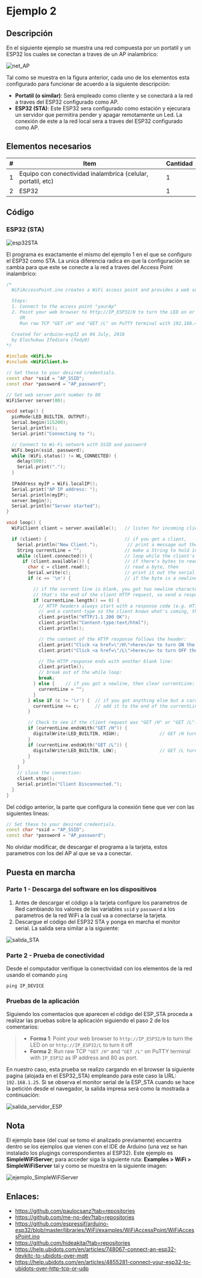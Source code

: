 # Ejemplo 2

## Descripción

En el siguiente ejemplo se muestra una red compuesta por un portatil y un ESP32 los cuales se conectan a traves de un AP inalambrico: 

![net_AP](net_esp32-STA.png)

Tal como se muestra en la figura anterior, cada uno de los elementos esta configurado para funcionar de acuerdo a la siguiente descripción:
* **Portatil (o similar)**: Será empleado como cliente y se conectará a la red a traves del ESP32 configurado como AP.
* **ESP32 (STA)**: Este ESP32 sera configurado como estación y ejecurara un servidor que permitira pender y apagar remotamente un Led. La conexión de este a la red local sera a traves del ESP32 configurado como AP.

## Elementos necesarios

|#|Item|Cantidad|
|---|---|---|
|1|Equipo con conectividad inalambrica (celular, portatil, etc)|1|1|
|2|ESP32|1|


## Código

### ESP32 (STA)

![esp32STA](esp32STA.png)

El programa es exactamente el mismo del ejemplo 1 en el que se configuro el  ESP32 como STA. La unica diferencia radica en que la configuración se cambia para que este se conecte a la red a traves del Access Point inalambrico:

```ino
/*
  WiFiAccessPoint.ino creates a WiFi access point and provides a web server on it.

  Steps:
  1. Connect to the access point "yourAp"
  2. Point your web browser to http://IP_ESP32/H to turn the LED on or http://IP_ESP32/L to turn it off
     OR
     Run raw TCP "GET /H" and "GET /L" on PuTTY terminal with 192.168.4.1 as IP address and 80 as port

  Created for arduino-esp32 on 04 July, 2018
  by Elochukwu Ifediora (fedy0)
*/

#include <WiFi.h>
#include <WiFiClient.h>

// Set these to your desired credentials.
const char *ssid = "AP_SSID";
const char *password = "AP_password";

// Set web server port number to 80
WiFiServer server(80);

void setup() {
  pinMode(LED_BUILTIN, OUTPUT);
  Serial.begin(115200);
  Serial.println();
  Serial.print("Connecting to ");

  // Connect to Wi-Fi network with SSID and password
  WiFi.begin(ssid, password);
  while (WiFi.status() != WL_CONNECTED) {
    delay(500);
    Serial.print(".");
  }
  
  IPAddress myIP = WiFi.localIP();
  Serial.print("AP IP address: ");
  Serial.println(myIP);
  server.begin();
  Serial.println("Server started");
}

void loop() {
  WiFiClient client = server.available();   // listen for incoming clients

  if (client) {                             // if you get a client,
    Serial.println("New Client.");           // print a message out the serial port
    String currentLine = "";                // make a String to hold incoming data from the client
    while (client.connected()) {            // loop while the client's connected
      if (client.available()) {             // if there's bytes to read from the client,
        char c = client.read();             // read a byte, then
        Serial.write(c);                    // print it out the serial monitor
        if (c == '\n') {                    // if the byte is a newline character

          // if the current line is blank, you got two newline characters in a row.
          // that's the end of the client HTTP request, so send a response:
          if (currentLine.length() == 0) {
            // HTTP headers always start with a response code (e.g. HTTP/1.1 200 OK)
            // and a content-type so the client knows what's coming, then a blank line:
            client.println("HTTP/1.1 200 OK");
            client.println("Content-type:text/html");
            client.println();

            // the content of the HTTP response follows the header:
            client.print("Click <a href=\"/H\">here</a> to turn ON the LED.<br>");
            client.print("Click <a href=\"/L\">here</a> to turn OFF the LED.<br>");

            // The HTTP response ends with another blank line:
            client.println();
            // break out of the while loop:
            break;
          } else {    // if you got a newline, then clear currentLine:
            currentLine = "";
          }
        } else if (c != '\r') {  // if you got anything else but a carriage return character,
          currentLine += c;      // add it to the end of the currentLine
        }

        // Check to see if the client request was "GET /H" or "GET /L":
        if (currentLine.endsWith("GET /H")) {
          digitalWrite(LED_BUILTIN, HIGH);               // GET /H turns the LED on
        }
        if (currentLine.endsWith("GET /L")) {
          digitalWrite(LED_BUILTIN, LOW);                // GET /L turns the LED off
        }
      }
    }
    // close the connection:
    client.stop();
    Serial.println("Client Disconnected.");
  }
}
```

Del código anterior, la parte que configura la conexión tiene que ver con las siguientes lineas:

```ino
// Set these to your desired credentials.
const char *ssid = "AP_SSID";
const char *password = "AP_password";
```

No olvidar modificar, de descargar el programa a la tarjeta, estos parametros con los del AP al que se va a conectar.

## Puesta en marcha

### Parte 1 - Descarga del software en los dispositivos

1. Antes de descargar el código a la tarjeta configure los parametros de Red cambiando los valores de las variables ```ssid``` y ```password``` a los parametros de la red WiFi a la cual va a conectarse la tarjeta.
2. Descargue el código del ESP32 STA y ponga en marcha el monitor serial. La salida sera similar a la siguiente:
    
![salida_STA](salida_STA.png)

### Parte 2 - Prueba de conectividad

Desde el computador verifique la conectividad con los elementos de la red usando el comando ```ping```

```
ping IP_DEVICE
```

### Pruebas de la aplicación

Siguiendo los comentacios que aparecen el código del ESP_STA proceda a realizar las pruebas sobre la aplicación siguiendo el paso 2 de los comentarios:

> * **Forma 1**: Point your web browser to ```http://IP_ESP32/H``` to turn the LED on or ```http://IP_ESP32/L``` to turn it off
> * **Forma 2**: Run raw TCP ```"GET /H"``` and ```"GET /L"``` on PuTTY terminal with ```IP_ESP32``` as IP address and 80 as port.

En nuestro caso, esta prueba se realizo cargando en el browser la siguiente pagina (alojada en el ESP32_STA) empleando para este caso la URL: ```192.168.1.25```. Si se observa el monitor serial de la ESP_STA cuando se hace la petición desde el navegador, la salida impresa será como la mostrada a continuación:

![salida_servidor_ESP](server_station_client.png)

## Nota

El ejemplo base (del cual se tomo el analizado previamente) encuentra dentro se los ejemplos que vienen con el IDE de Arduino (una vez se han instalado los plugings correspondientes al ESP32). Este ejemplo es **SimpleWiFiServer**; para acceder siga la siguiente ruta: **Examples > WiFi > SimpleWiFiServer** tal y como se muestra en la siguiente imagen:

![ejemplo_SimpleWiFiServer](ejemplo_SimpleWiFiServer.png)

## Enlaces:
* https://github.com/paulocsanz?tab=repositories
* https://github.com/me-no-dev?tab=repositories
* https://github.com/espressif/arduino-esp32/blob/master/libraries/WiFi/examples/WiFiAccessPoint/WiFiAccessPoint.ino
* https://github.com/hideakitai?tab=repositories
* https://help.ubidots.com/en/articles/748067-connect-an-esp32-devkitc-to-ubidots-over-mqtt
* https://help.ubidots.com/en/articles/4855281-connect-your-esp32-to-ubidots-over-http-tcp-or-udp